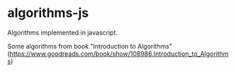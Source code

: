algorithms-js
=============

Algorithms implemented in javascript.

Some algorithms from book "Introduction to Algorithms" (https://www.goodreads.com/book/show/108986.Introduction_to_Algorithms)
